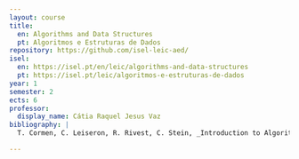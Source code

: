 ```yaml
---
layout: course
title:
  en: Algorithms and Data Structures
  pt: Algoritmos e Estruturas de Dados
repository: https://github.com/isel-leic-aed/
isel:
  en: https://isel.pt/en/leic/algorithms-and-data-structures
  pt: https://isel.pt/leic/algoritmos-e-estruturas-de-dados
year: 1
semester: 2
ects: 6
professor:
  display_name: Cátia Raquel Jesus Vaz
bibliography: |
  T. Cormen, C. Leiseron, R. Rivest, C. Stein, _Introduction to Algorithms_, 3rd edition, MIT Press 2009, ISBN 9780262033848

---
```

